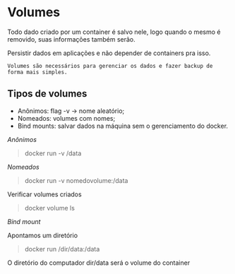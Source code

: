 # Volumes

Todo dado criado por um container é salvo nele, logo quando o mesmo é removido, suas informações também serão.

Persistir dados em aplicações e não depender de containers pra isso. 

`Volumes são necessários para gerenciar os dados e fazer backup de forma mais simples.`

## Tipos de volumes

- Anônimos: flag -v -> nome aleatório;
- Nomeados: volumes com nomes;
- Bind mounts: salvar dados na máquina sem o gerenciamento do docker.

*Anônimos*
> docker run -v /data

*Nomeados*
> docker run -v nomedovolume:/data

Verificar volumes criados
> docker volume ls

*Bind mount*

Apontamos um diretório
> docker run /dir/data:/data

O diretório do computador dir/data será o volume do container


